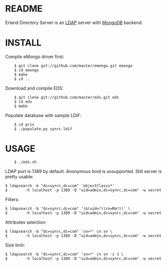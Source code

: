 README
======
Erland Directory Server is an [LDAP](http://en.wikipedia.org/wiki/LDAP) server with [MongoDB](http://www.mongodb.org/) backend.

INSTALL
=======
Compile eMongo driver first:

        $ git clone git://github.com/master/emongo.git emongo
        $ cd emongo
        $ make
        $ cd ..

Download and compile EDS:

        $ git clone git://github.com/master/eds.git eds
        $ cd eds
        $ make

Populate database with sample LDIF:

        $ cd priv
        $ ./populate.py synrc.ldif

USAGE
=====
        $ ./eds.sh

LDAP port is 1389 by default. Anonymous bind is unsupported. Still server is pretty usable:

	$ ldapsearch -b "dc=synrc,dc=com" 'objectClass=*'
	$ 	     -h localhost -p 1389 -D "uid=admin,dc=synrc,dc=com" -w secret

Filters:

	$ ldapsearch -b "dc=synrc,dc=com" '(&(uid=*)(cn=Ma*))' \
	$ 	     -h localhost -p 1389 -D "uid=admin,dc=synrc,dc=com" -w secret

Attributes selection:

	$ ldapsearch -b "dc=synrc,dc=com" 'sn=*' cn sn \
	$ 	     -h localhost -p 1389 -D "uid=admin,dc=synrc,dc=com" -w secret

Size limit:

	$ ldapsearch -b "dc=synrc,dc=com" 'sn=*' cn sn -z 1 \
	$ 	     -h localhost -p 1389 -D "uid=admin,dc=synrc,dc=com" -w secret
